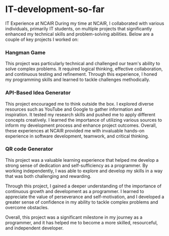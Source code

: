 # IT-development-so-far
IT Experience at NCAIR
During my time at NCAIR, I collaborated with various individuals, primarily IT students, on multiple projects that significantly enhanced my technical skills and problem-solving abilities. Below are a couple of key projects I worked on:

### Hangman Game

This project was particularly technical and challenged our team's ability to solve complex problems. It required logical thinking, effective collaboration, and continuous testing and refinement. Through this experience, I honed my programming skills and learned to tackle challenges methodically.

### API-Based Idea Generator

This project encouraged me to think outside the box. 
I explored diverse resources such as YouTube and Google to gather information and inspiration. It tested my research skills and pushed me to apply different concepts creatively. I learned the importance of utilizing various sources to inform my development process and enhance project outcomes.
Overall, these experiences at NCAIR provided me with invaluable hands-on experience in software development, teamwork, and critical thinking.


### QR code Generator

This project was a valuable learning experience that helped me develop a strong sense of dedication and self-sufficiency as a programmer. By working independently, I was able to explore and develop my skills in a way that was both challenging and rewarding.

Through this project, I gained a deeper understanding of the importance of continuous growth and development as a programmer. I learned to appreciate the value of perseverance and self-motivation, and I developed a greater sense of confidence in my ability to tackle complex problems and overcome obstacles.

Overall, this project was a significant milestone in my journey as a programmer, and it has helped me to become a more skilled, resourceful, and independent developer.
